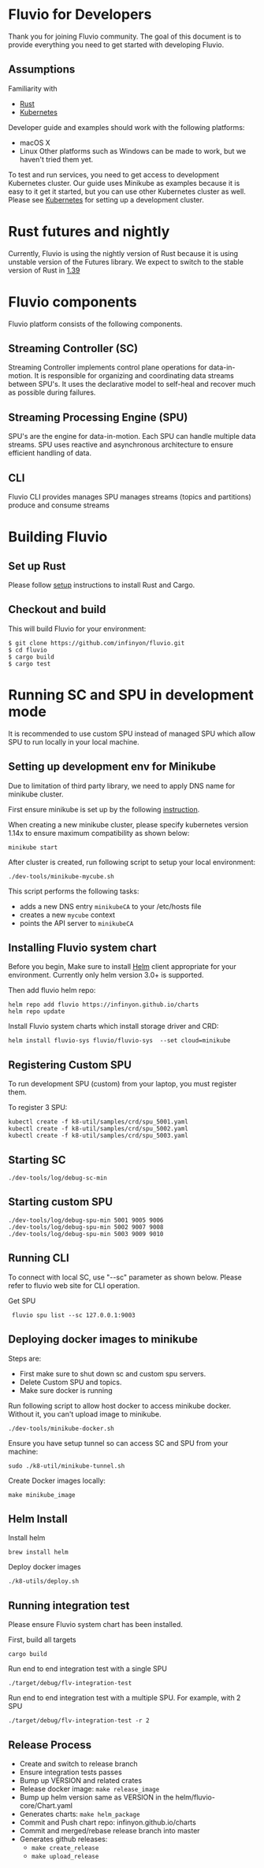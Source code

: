 # Fluvio for Developers

Thank you for joining Fluvio community.  The goal of this document is to provide everything you need to get started with developing Fluvio.

## Assumptions

Familiarity with
- [Rust](https://www.rust-lang.org)
- [Kubernetes](https://kubernetes.io)

Developer guide and examples should work with the following platforms:
- macOS X
- Linux
Other platforms such as Windows can be made to work, but we haven't tried them yet.

To test and run services,  you need to get access to development Kubernetes cluster.  Our guide uses Minikube as examples because it is easy to it get it started, but you can use other Kubernetes cluster as well.  Please see  [Kubernetes](https://kubernetes.io) for setting up a development cluster.

# Rust futures and nightly

Currently,  Fluvio is using the nightly version of Rust because it is using unstable version of the Futures library.  We expect to switch to the stable version of Rust in [1.39](https://github.com/rust-lang/rust/pull/63209)


# Fluvio components
Fluvio platform consists of the following components.  

## Streaming Controller (SC)
Streaming Controller implements control plane operations for data-in-motion.  It is responsible for organizing and coordinating data streams between SPU's.  It uses the declarative model to self-heal and recover much as possible during failures.

## Streaming Processing Engine (SPU)
SPU's are the engine for data-in-motion.   Each SPU can handle multiple data streams.   SPU uses reactive and asynchronous architecture to ensure efficient handling of data. 

## CLI
Fluvio CLI provides
manages SPU
manages streams (topics and partitions)
produce and consume streams


# Building Fluvio

## Set up Rust

Please follow [setup](https://www.rust-lang.org/tools/install) instructions to install Rust and Cargo.

## Checkout and build

This will build Fluvio for your environment:

```
$ git clone https://github.com/infinyon/fluvio.git
$ cd fluvio
$ cargo build
$ cargo test
```

# Running SC and SPU in development mode

It is recommended to use custom SPU instead of managed SPU which allow SPU to run locally in your local machine.



## Setting up development env for Minikube

Due to limitation of third party library, we need to apply DNS name for minikube cluster.

First ensure minikube is set up by the following [instruction](https://www.fluvio.io/docs/getting-started/minikube/).

When creating a new minikube cluster,  please specify kubernetes version 1.14x to ensure maximum compatibility as shown below: 

```
minikube start
```

After cluster is created, run following script to setup your local environment:

```
./dev-tools/minikube-mycube.sh
```

This script performs the following tasks:

* adds a new DNS entry ```minikubeCA``` to your /etc/hosts file
* creates a new ```mycube``` context
* points the API server to ```minikubeCA```


## Installing Fluvio system chart

Before you begin, Make sure to install [Helm](https://helm.sh/docs/intro/install/) client appropriate for your environment.  Currently only helm version 3.0+ is supported.  

Then add fluvio helm repo:
```
helm repo add fluvio https://infinyon.github.io/charts
helm repo update
```

Install Fluvio system charts which install storage driver and CRD:
```
helm install fluvio-sys fluvio/fluvio-sys  --set cloud=minikube
```


## Registering Custom SPU

To run development SPU (custom) from your laptop, you must register them.  

To register 3 SPU:
```
kubectl create -f k8-util/samples/crd/spu_5001.yaml 
kubectl create -f k8-util/samples/crd/spu_5002.yaml 
kubectl create -f k8-util/samples/crd/spu_5003.yaml 
```

## Starting SC
```
./dev-tools/log/debug-sc-min
```

## Starting custom SPU
```
./dev-tools/log/debug-spu-min 5001 9005 9006
./dev-tools/log/debug-spu-min 5002 9007 9008
./dev-tools/log/debug-spu-min 5003 9009 9010
```

## Running CLI

To connect with local SC, use "--sc" parameter as shown below.
Please refer to fluvio web site for CLI operation.

Get SPU

```
 fluvio spu list --sc 127.0.0.1:9003
```

## Deploying docker images to minikube

Steps are:
* First make sure to shut down sc and custom spu servers.
* Delete Custom SPU and topics.
* Make sure docker is running
  
Run following script to allow host docker to access minikube docker.  Without it, you can't upload image to minikube.

```
./dev-tools/minikube-docker.sh 
```

Ensure you have setup tunnel so can access SC and SPU from your machine:
```
sudo ./k8-util/minikube-tunnel.sh
```

Create Docker images locally:
```
make minikube_image
```

## Helm Install

Install helm
```
brew install helm
```

Deploy docker images
```
./k8-utils/deploy.sh
```

## Running integration test

Please ensure Fluvio system chart has been installed.

First, build all targets

```
cargo build
```

Run end to end integration test with a single SPU
```
./target/debug/flv-integration-test
```

Run end to end integration test with a multiple SPU.  For example, with 2 SPU
```
./target/debug/flv-integration-test -r 2
```


## Release Process

* Create and switch to release branch
* Ensure integration tests passes
* Bump up VERSION and related crates
* Release docker image: ```make release_image```
* Bump up helm version same as VERSION in the helm/fluvio-core/Chart.yaml
* Generates charts: ```make helm_package```
* Commit and Push chart repo: infinyon.github.io/charts
* Commit and merged/rebase release branch into master
* Generates github releases:
  * ```make create_release```
  * ```make upload_release```





